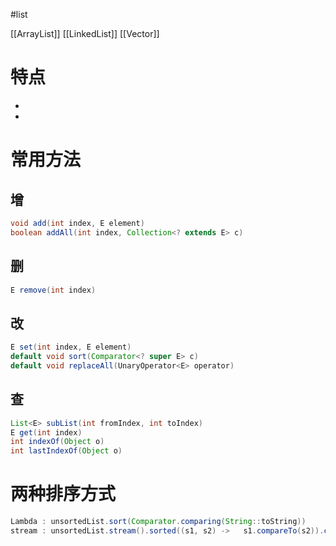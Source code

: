 #list 

[[ArrayList]]
[[LinkedList]]
[[Vector]]

# 特点

- 
- 

# 常用方法

## 增

```Java
void add(int index, E element)
boolean addAll(int index, Collection<? extends E> c)
```

## 删

```Java
E remove(int index)
```

## 改

```Java
E set(int index, E element)
default void sort(Comparator<? super E> c)
default void replaceAll(UnaryOperator<E> operator)
```

## 查

```Java
List<E> subList(int fromIndex, int toIndex)
E get(int index)
int indexOf(Object o)
int lastIndexOf(Object o)
```

# 两种排序方式

``` java
Lambda : unsortedList.sort(Comparator.comparing(String::toString))
stream : unsortedList.stream().sorted((s1, s2) -> 	s1.compareTo(s2)).collect(Collectors.toList())
```
